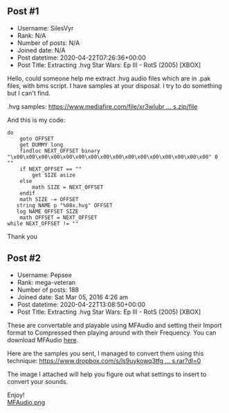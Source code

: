 ## Post #1
- Username: SilesVyr
- Rank: N/A
- Number of posts: N/A
- Joined date: N/A
- Post datetime: 2020-04-22T07:26:36+00:00
- Post Title: Extracting .hvg Star Wars: Ep III - RotS (2005) [XBOX]

Hello, could someone help me extract .hvg audio files which are in .pak files, with bms script. I have samples at your disposal. I try to do something but I can't find.

.hvg samples: [https://www.mediafire.com/file/xr3wlubr ... s.zip/file](https://www.mediafire.com/file/xr3wlubr8a32srb/hvg_samples.zip/file)

And this is my code:

```
do
    goto OFFSET
    get DUMMY long
    findloc NEXT_OFFSET binary "\x00\x00\x00\x00\x00\x00\x00\x00\x00\x00\x00\x00\x00\x00\x00\x00" 0 ""
    if NEXT_OFFSET == ""
        get SIZE asize
    else
        math SIZE = NEXT_OFFSET
    endif
    math SIZE -= OFFSET
   string NAME p "%08x.hvg" OFFSET
   log NAME OFFSET SIZE
    math OFFSET = NEXT_OFFSET
while NEXT_OFFSET != ""

```


Thank you
## Post #2
- Username: Pepsee
- Rank: mega-veteran
- Number of posts: 188
- Joined date: Sat Mar 05, 2016 4:26 am
- Post datetime: 2020-04-22T13:08:50+00:00
- Post Title: Extracting .hvg Star Wars: Ep III - RotS (2005) [XBOX]

These are convertable and playable using MFAudio and setting their Import format to Compressed then playing around with their Frequency.
You can download MFAudio [here](https://www.zophar.net/utilities/ps2util/mfaudio-1-1.html).

Here are the samples you sent, I managed to convert them using this technique: [https://www.dropbox.com/s/ls9uykowq3tfg ... s.rar?dl=0](https://www.dropbox.com/s/ls9uykowq3tfg3p/hvg%20samples.rar?dl=0)

The image I attached will help you figure out what settings to insert to convert your sounds.

Enjoy!  
[MFAudio.png](https://xentaxbackup.github.io/file/17993_MFAudio.png)
